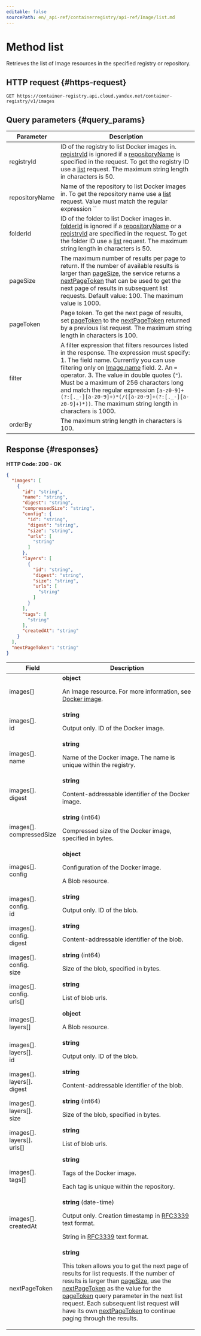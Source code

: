 ```yaml
---
editable: false
sourcePath: en/_api-ref/containerregistry/api-ref/Image/list.md
---
```


# Method list
Retrieves the list of Image resources in the specified registry or repository.
 

 
## HTTP request {#https-request}
```
GET https://container-registry.api.cloud.yandex.net/container-registry/v1/images
```
 
## Query parameters {#query_params}
 
Parameter | Description
--- | ---
registryId | ID of the registry to list Docker images in.  [registryId](/docs/container-registry/api-ref/Image/list#query_params) is ignored if a [repositoryName](/docs/container-registry/api-ref/Image/list#query_params) is specified in the request.  To get the registry ID use a [list](/docs/container-registry/api-ref/Registry/list) request.  The maximum string length in characters is 50.
repositoryName | Name of the repository to list Docker images in.  To get the repository name use a [list](/docs/container-registry/api-ref/Repository/list) request.  Value must match the regular expression `` |[a-z0-9]+(?:[._-][a-z0-9]+)*(/([a-z0-9]+(?:[._-][a-z0-9]+)*))* ``.
folderId | ID of the folder to list Docker images in.  [folderId](/docs/container-registry/api-ref/Image/list#query_params) is ignored if a [repositoryName](/docs/container-registry/api-ref/Image/list#query_params) or a [registryId](/docs/container-registry/api-ref/Image/list#query_params) are specified in the request.  To get the folder ID use a [list](/docs/resource-manager/api-ref/Folder/list) request.  The maximum string length in characters is 50.
pageSize | The maximum number of results per page to return. If the number of available results is larger than [pageSize](/docs/container-registry/api-ref/Image/list#query_params), the service returns a [nextPageToken](/docs/container-registry/api-ref/Image/list#responses) that can be used to get the next page of results in subsequent list requests. Default value: 100.  The maximum value is 1000.
pageToken | Page token. To get the next page of results, set [pageToken](/docs/container-registry/api-ref/Image/list#query_params) to the [nextPageToken](/docs/container-registry/api-ref/Image/list#responses) returned by a previous list request.  The maximum string length in characters is 100.
filter | A filter expression that filters resources listed in the response. The expression must specify: 1. The field name. Currently you can use filtering only on [Image.name](/docs/container-registry/api-ref/Image#representation) field. 2. An `=` operator. 3. The value in double quotes (`"`). Must be a maximum of 256 characters long and match the regular expression `[a-z0-9]+(?:[._-][a-z0-9]+)*(/([a-z0-9]+(?:[._-][a-z0-9]+)*))`.  The maximum string length in characters is 1000.
orderBy | The maximum string length in characters is 100.
 
## Response {#responses}
**HTTP Code: 200 - OK**

```json 
{
  "images": [
    {
      "id": "string",
      "name": "string",
      "digest": "string",
      "compressedSize": "string",
      "config": {
        "id": "string",
        "digest": "string",
        "size": "string",
        "urls": [
          "string"
        ]
      },
      "layers": [
        {
          "id": "string",
          "digest": "string",
          "size": "string",
          "urls": [
            "string"
          ]
        }
      ],
      "tags": [
        "string"
      ],
      "createdAt": "string"
    }
  ],
  "nextPageToken": "string"
}
```

 
Field | Description
--- | ---
images[] | **object**<br><p>An Image resource. For more information, see <a href="/docs/cloud/container-registry/docker-image">Docker image</a>.</p> 
images[].<br>id | **string**<br><p>Output only. ID of the Docker image.</p> 
images[].<br>name | **string**<br><p>Name of the Docker image. The name is unique within the registry.</p> 
images[].<br>digest | **string**<br><p>Content-addressable identifier of the Docker image.</p> 
images[].<br>compressedSize | **string** (int64)<br><p>Compressed size of the Docker image, specified in bytes.</p> 
images[].<br>config | **object**<br><p>Configuration of the Docker image.</p> <p>A Blob resource.</p> 
images[].<br>config.<br>id | **string**<br><p>Output only. ID of the blob.</p> 
images[].<br>config.<br>digest | **string**<br><p>Content-addressable identifier of the blob.</p> 
images[].<br>config.<br>size | **string** (int64)<br><p>Size of the blob, specified in bytes.</p> 
images[].<br>config.<br>urls[] | **string**<br><p>List of blob urls.</p> 
images[].<br>layers[] | **object**<br><p>A Blob resource.</p> 
images[].<br>layers[].<br>id | **string**<br><p>Output only. ID of the blob.</p> 
images[].<br>layers[].<br>digest | **string**<br><p>Content-addressable identifier of the blob.</p> 
images[].<br>layers[].<br>size | **string** (int64)<br><p>Size of the blob, specified in bytes.</p> 
images[].<br>layers[].<br>urls[] | **string**<br><p>List of blob urls.</p> 
images[].<br>tags[] | **string**<br><p>Tags of the Docker image.</p> <p>Each tag is unique within the repository.</p> 
images[].<br>createdAt | **string** (date-time)<br><p>Output only. Creation timestamp in <a href="https://www.ietf.org/rfc/rfc3339.txt">RFC3339</a> text format.</p> <p>String in <a href="https://www.ietf.org/rfc/rfc3339.txt">RFC3339</a> text format.</p> 
nextPageToken | **string**<br><p>This token allows you to get the next page of results for list requests. If the number of results is larger than <a href="/docs/container-registry/api-ref/Image/list#query_params">pageSize</a>, use the <a href="/docs/container-registry/api-ref/Image/list#responses">nextPageToken</a> as the value for the <a href="/docs/container-registry/api-ref/Image/list#query_params">pageToken</a> query parameter in the next list request. Each subsequent list request will have its own <a href="/docs/container-registry/api-ref/Image/list#responses">nextPageToken</a> to continue paging through the results.</p> 